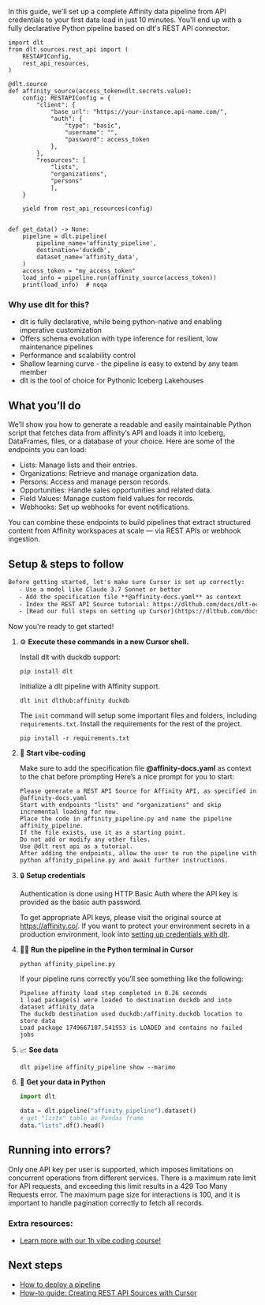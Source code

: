 In this guide, we'll set up a complete Affinity data pipeline from API credentials to your first data load in just 10 minutes. You'll end up with a fully declarative Python pipeline based on dlt's REST API connector.

```python-outcome
import dlt
from dlt.sources.rest_api import (
    RESTAPIConfig,
    rest_api_resources,
)

@dlt.source
def affinity_source(access_token=dlt.secrets.value):
    config: RESTAPIConfig = {
        "client": {
            "base_url": "https://your-instance.api-name.com/",
            "auth": {
                "type": "basic",
                "username": "",
                "password": access_token
            },
        },
        "resources": [
            "lists",
            "organizations",
            "persons"
            ],
    }

    yield from rest_api_resources(config)


def get_data() -> None:
    pipeline = dlt.pipeline(
        pipeline_name='affinity_pipeline',
        destination='duckdb',
        dataset_name='affinity_data', 
    )
    access_token = "my_access_token"
    load_info = pipeline.run(affinity_source(access_token))
    print(load_info)  # noqa
```

### Why use dlt for this?

- dlt is fully declarative, while being python-native and enabling imperative customization
- Offers schema evolution with type inference for resilient, low maintenance pipelines
- Performance and scalability control
- Shallow learning curve - the pipeline is easy to extend by any team member
- dlt is the tool of choice for Pythonic Iceberg Lakehouses

## What you’ll do

We’ll show you how to generate a readable and easily maintainable Python script that fetches data from affinity’s API and loads it into Iceberg, DataFrames, files, or a database of your choice. Here are some of the endpoints you can load:

- Lists: Manage lists and their entries.
- Organizations: Retrieve and manage organization data.
- Persons: Access and manage person records.
- Opportunities: Handle sales opportunities and related data.
- Field Values: Manage custom field values for records.
- Webhooks: Set up webhooks for event notifications.

You can combine these endpoints to build pipelines that extract structured content from Affinity workspaces at scale — via REST APIs or webhook ingestion.

## Setup & steps to follow

```default
Before getting started, let's make sure Cursor is set up correctly:
   - Use a model like Claude 3.7 Sonnet or better
   - Add the specification file **@affinity-docs.yaml** as context
   - Index the REST API Source tutorial: https://dlthub.com/docs/dlt-ecosystem/verified-sources/rest_api/ and add it to context as **@dlt rest api**
   - [Read our full steps on setting up Cursor](https://dlthub.com/docs/dlt-ecosystem/llm-tooling/cursor-restapi#23-configuring-cursor-with-documentation)
```

Now you're ready to get started! 

1. ⚙️ **Execute these commands in a new Cursor shell.**
    
    Install dlt with duckdb support:
    ```shell
    pip install dlt
    ```

    Initialize a dlt pipeline with Affinity support.
    ```shell
    dlt init dlthub:affinity duckdb
    ```

    The `init` command will setup some important files and folders, including `requirements.txt`. Install the requirements for the rest of the project.
    ```shell
    pip install -r requirements.txt
    ```
    
2. 🤠 **Start vibe-coding**
    
    Make sure to add the specification file **@affinity-docs.yaml** as context to the chat before prompting
    Here’s a nice prompt for you to start: 
    
    ```prompt
    Please generate a REST API Source for Affinity API, as specified in @affinity-docs.yaml 
    Start with endpoints "lists" and "organizations" and skip incremental loading for now. 
    Place the code in affinity_pipeline.py and name the pipeline affinity_pipeline. 
    If the file exists, use it as a starting point. 
    Do not add or modify any other files. 
    Use @dlt rest api as a tutorial. 
    After adding the endpoints, allow the user to run the pipeline with python affinity_pipeline.py and await further instructions.
    ```

    
3. 🔒 **Setup credentials** 
    
    Authentication is done using HTTP Basic Auth where the API key is provided as the basic auth password.
    
    To get appropriate API keys, please visit the original source at https://affinity.co/.
    If you want to protect your environment secrets in a production environment, look into [setting up credentials with dlt](https://dlthub.com/docs/walkthroughs/add_credentials).
    
4. 🏃‍♀️ **Run the pipeline in the Python terminal in Cursor**
    
    ```shell
    python affinity_pipeline.py
    ```
    
    If your pipeline runs correctly you’ll see something like the following:
    
    ```shell
    Pipeline affinity load step completed in 0.26 seconds
    1 load package(s) were loaded to destination duckdb and into dataset affinity_data
    The duckdb destination used duckdb:/affinity.duckdb location to store data
    Load package 1749667187.541553 is LOADED and contains no failed jobs
    ```
    
5. 📈 **See data**
    
    ```shell
    dlt pipeline affinity_pipeline show --marimo
    ```
    
6. 🐍 **Get your data in Python**
    
    ```python
    import dlt

   data = dlt.pipeline("affinity_pipeline").dataset()
   # get "lists" table as Pandas frame
   data."lists".df().head()
    ```

## Running into errors?

Only one API key per user is supported, which imposes limitations on concurrent operations from different services. There is a maximum rate limit for API requests, and exceeding this limit results in a 429 Too Many Requests error. The maximum page size for interactions is 100, and it is important to handle pagination correctly to fetch all records.

### Extra resources:

- [Learn more with our 1h vibe coding course!](https://www.youtube.com/watch?v=GGid70rnJuM)

## Next steps

- [How to deploy a pipeline](https://dlthub.com/docs/walkthroughs/deploy-a-pipeline)
- [How-to guide: Creating REST API Sources with Cursor](https://dlthub.com/docs/dlt-ecosystem/llm-tooling/cursor-restapi)